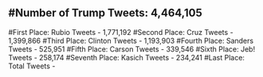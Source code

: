 #Number of Trump Tweets: 4,464,105
---
#First Place: Rubio Tweets - 1,771,192
#Second Place: Cruz Tweets - 1,399,866
#Third Place: Clinton Tweets - 1,193,903
#Fourth Place: Sanders Tweets - 525,951
#Fifth Place: Carson Tweets - 339,546
#Sixth Place: Jeb! Tweets - 258,174
#Seventh Place: Kasich Tweets - 234,241
#Last Place: Total Tweets -  
